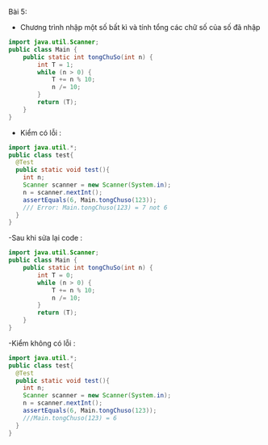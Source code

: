 Bài 5:
- Chương trình nhập một số bất kì và tính tổng các chữ số của số đã nhập 
```java
import java.util.Scanner;
public class Main {
    public static int tongChuSo(int n) {
        int T = 1;
        while (n > 0) {
            T += n % 10;
            n /= 10;
        }
        return (T);
    }
}
```
- Kiểm có lỗi :
```java
import java.util.*;
public class test{
  @Test
  public static void test(){
    int n;
    Scanner scanner = new Scanner(System.in);
    n = scanner.nextInt();
    assertEquals(6, Main.tongChuso(123));
    /// Error: Main.tongChuso(123) = 7 not 6
  }
}  
```
-Sau khi sửa lại code :
```java
import java.util.Scanner;
public class Main {
    public static int tongChuSo(int n) {
        int T = 0;
        while (n > 0) {
            T += n % 10;
            n /= 10;
        }
        return (T);
    }
}
```
-Kiểm không có lỗi :
```java
import java.util.*;
public class test{
  @Test
  public static void test(){
    int n;
    Scanner scanner = new Scanner(System.in);
    n = scanner.nextInt();
    assertEquals(6, Main.tongChuso(123));
    ///Main.tongChuso(123) = 6
  }
}  
```
